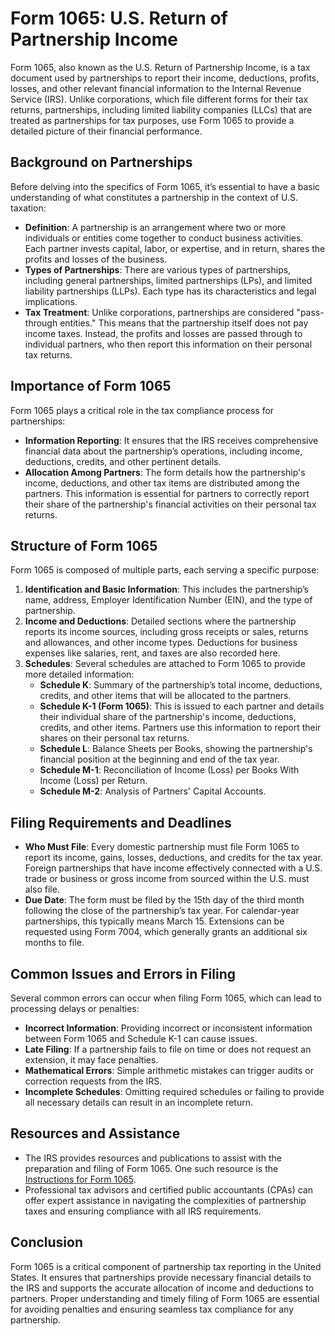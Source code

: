 # Form 1065: U.S. Return of Partnership Income

Form 1065, also known as the U.S. Return of Partnership Income, is a tax document used by partnerships to report their income, deductions, profits, losses, and other relevant financial information to the Internal Revenue Service (IRS). Unlike corporations, which file different forms for their tax returns, partnerships, including limited liability companies (LLCs) that are treated as partnerships for tax purposes, use Form 1065 to provide a detailed picture of their financial performance.

## Background on Partnerships

Before delving into the specifics of Form 1065, it’s essential to have a basic understanding of what constitutes a partnership in the context of U.S. taxation:

- **Definition**: A partnership is an arrangement where two or more individuals or entities come together to conduct business activities. Each partner invests capital, labor, or expertise, and in return, shares the profits and losses of the business.
- **Types of Partnerships**: There are various types of partnerships, including general partnerships, limited partnerships (LPs), and limited liability partnerships (LLPs). Each type has its characteristics and legal implications.
- **Tax Treatment**: Unlike corporations, partnerships are considered "pass-through entities." This means that the partnership itself does not pay income taxes. Instead, the profits and losses are passed through to individual partners, who then report this information on their personal tax returns.

## Importance of Form 1065

Form 1065 plays a critical role in the tax compliance process for partnerships:

- **Information Reporting**: It ensures that the IRS receives comprehensive financial data about the partnership’s operations, including income, deductions, credits, and other pertinent details.
- **Allocation Among Partners**: The form details how the partnership's income, deductions, and other tax items are distributed among the partners. This information is essential for partners to correctly report their share of the partnership's financial activities on their personal tax returns.

## Structure of Form 1065

Form 1065 is composed of multiple parts, each serving a specific purpose:

1. **Identification and Basic Information**: This includes the partnership’s name, address, Employer Identification Number (EIN), and the type of partnership.
2. **Income and Deductions**: Detailed sections where the partnership reports its income sources, including gross receipts or sales, returns and allowances, and other income types. Deductions for business expenses like salaries, rent, and taxes are also recorded here.
3. **Schedules**: Several schedules are attached to Form 1065 to provide more detailed information:
   - **Schedule K**: Summary of the partnership’s total income, deductions, credits, and other items that will be allocated to the partners.
   - **Schedule K-1 (Form 1065)**: This is issued to each partner and details their individual share of the partnership's income, deductions, credits, and other items. Partners use this information to report their shares on their personal tax returns.
   - **Schedule L**: Balance Sheets per Books, showing the partnership's financial position at the beginning and end of the tax year.
   - **Schedule M-1**: Reconciliation of Income (Loss) per Books With Income (Loss) per Return.
   - **Schedule M-2**: Analysis of Partners' Capital Accounts.

## Filing Requirements and Deadlines

- **Who Must File**: Every domestic partnership must file Form 1065 to report its income, gains, losses, deductions, and credits for the tax year. Foreign partnerships that have income effectively connected with a U.S. trade or business or gross income from sourced within the U.S. must also file.
- **Due Date**: The form must be filed by the 15th day of the third month following the close of the partnership’s tax year. For calendar-year partnerships, this typically means March 15. Extensions can be requested using Form 7004, which generally grants an additional six months to file.

## Common Issues and Errors in Filing

Several common errors can occur when filing Form 1065, which can lead to processing delays or penalties:

- **Incorrect Information**: Providing incorrect or inconsistent information between Form 1065 and Schedule K-1 can cause issues.
- **Late Filing**: If a partnership fails to file on time or does not request an extension, it may face penalties.
- **Mathematical Errors**: Simple arithmetic mistakes can trigger audits or correction requests from the IRS.
- **Incomplete Schedules**: Omitting required schedules or failing to provide all necessary details can result in an incomplete return.

## Resources and Assistance

- The IRS provides resources and publications to assist with the preparation and filing of Form 1065. One such resource is the [Instructions for Form 1065](https://www.irs.gov/instructions/i1065).
- Professional tax advisors and certified public accountants (CPAs) can offer expert assistance in navigating the complexities of partnership taxes and ensuring compliance with all IRS requirements.

## Conclusion

Form 1065 is a critical component of partnership tax reporting in the United States. It ensures that partnerships provide necessary financial details to the IRS and supports the accurate allocation of income and deductions to partners. Proper understanding and timely filing of Form 1065 are essential for avoiding penalties and ensuring seamless tax compliance for any partnership.